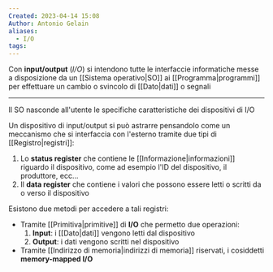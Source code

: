 ```yaml
---
Created: 2023-04-14 15:08
Author: Antonio Gelain
aliases:
  - I/O
tags:
---
```


Con **input/output** (*I/O*) si intendono tutte le interfaccie informatiche messe a disposizione da un [[Sistema operativo|SO]] ai [[Programma|programmi]] per effettuare un cambio o svincolo di [[Dato|dati]] o segnali

---

Il SO nasconde all'utente le specifiche caratteristiche dei dispositivi di I/O

Un dispositivo di input/output si può astrarre pensandolo come un meccanismo che si interfaccia con l'esterno tramite due tipi di [[Registro|registri]]:
1. Lo **status register** che contiene le [[Informazione|informazioni]] riguardo il dispositivo, come ad esempio l'ID del dispositivo, il produttore, ecc...
2. Il **data register** che contiene i valori che possono essere letti o scritti da o verso il dispositivo

Esistono due metodi per accedere a tali registri:
- Tramite [[Primitiva|primitive]] di **I/O** che permetto due operazioni:
    1. **Input**: i [[Dato|dati]] vengono letti dal dispositivo
    2. **Output**: i dati vengono scritti nel dispositivo
- Tramite [[Indirizzo di memoria|indirizzi di memoria]] riservati, i cosiddetti **memory-mapped I/O**